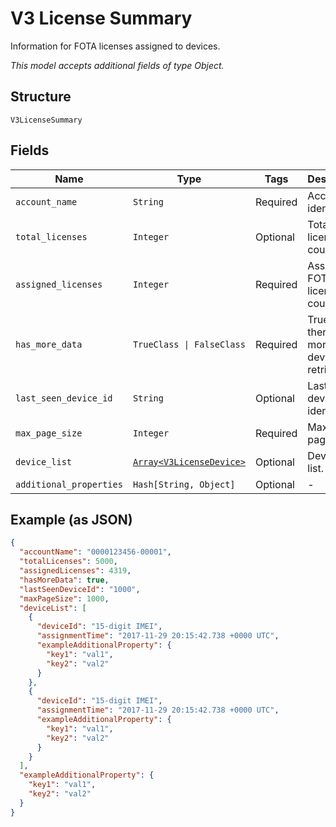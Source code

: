 
# V3 License Summary

Information for FOTA licenses assigned to devices.

*This model accepts additional fields of type Object.*

## Structure

`V3LicenseSummary`

## Fields

| Name | Type | Tags | Description |
|  --- | --- | --- | --- |
| `account_name` | `String` | Required | Account identifier. |
| `total_licenses` | `Integer` | Optional | Total FOTA license count. |
| `assigned_licenses` | `Integer` | Required | Assigned FOTA license count. |
| `has_more_data` | `TrueClass \| FalseClass` | Required | True if there are more devices to retrieve. |
| `last_seen_device_id` | `String` | Optional | Last seen device identifier. |
| `max_page_size` | `Integer` | Required | Maximum page size. |
| `device_list` | [`Array<V3LicenseDevice>`](../../doc/models/v3-license-device.md) | Optional | Device IMEI list. |
| `additional_properties` | `Hash[String, Object]` | Optional | - |

## Example (as JSON)

```json
{
  "accountName": "0000123456-00001",
  "totalLicenses": 5000,
  "assignedLicenses": 4319,
  "hasMoreData": true,
  "lastSeenDeviceId": "1000",
  "maxPageSize": 1000,
  "deviceList": [
    {
      "deviceId": "15-digit IMEI",
      "assignmentTime": "2017-11-29 20:15:42.738 +0000 UTC",
      "exampleAdditionalProperty": {
        "key1": "val1",
        "key2": "val2"
      }
    },
    {
      "deviceId": "15-digit IMEI",
      "assignmentTime": "2017-11-29 20:15:42.738 +0000 UTC",
      "exampleAdditionalProperty": {
        "key1": "val1",
        "key2": "val2"
      }
    }
  ],
  "exampleAdditionalProperty": {
    "key1": "val1",
    "key2": "val2"
  }
}
```

